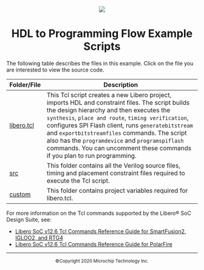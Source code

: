 <div class="header"align="center">
<img src="https://www.microchip.com/ResourcePackages/Microchip/assets/dist/images/logo.png"/> 
 <h1>HDL to Programming Flow Example Scripts</h1>
 </div>
The following table describes the files in this example. Click on the file you are interested to view the source code. 

|Folder/File|Description|
|-----------|-----------|
|[libero.tcl](libero.tcl) | This Tcl script creates a new Libero project, imports HDL and constraint files. The script builds the design hierarchy and then executes the `synthesis`, `place and route`, `timing verification`, configures SPI Flash client, runs `generatebitstream` and `exportbitstreamfiles` commands. The script also has the `programdevice` and `programspiflash` commands. You can uncomment these commands if you plan to run programming.|
|[src](src) | This folder contains all the Verilog source files, timing and placement constraint files required to execute the Tcl script.|
|[custom](custom) | This folder contains project variables required for libero.tcl.|


For more information on the Tcl commands supported by the Libero&reg; SoC Design Suite, see:
- [Libero SoC v12.6 Tcl Commands Reference Guide for SmartFusion2, IGLOO2, and RTG4](https://www.microsemi.com/document-portal/doc_download/1245481-libero-soc-v12-6-tcl-commands-reference-guide-for-smartfusion2-igloo2-and-rtg4)
- [Libero SoC v12.6 Tcl Commands Reference Guide for PolarFire](https://www.microsemi.com/document-portal/doc_download/1245482-libero-soc-v12-6-tcl-commands-reference-guide-for-polarfire) 


<hr/>
<p align="center"><sup>&copy;Copyright 2020 Microchip Technology Inc.</sup></p>
